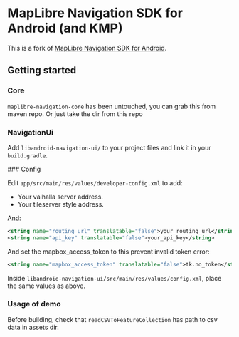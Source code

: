MapLibre Navigation SDK for Android (and KMP)
=============================================

This is a fork of [MapLibre Navigation SDK for Android](https://github.com/maplibre/maplibre-navigation-android).

## Getting started

### Core

`maplibre-navigation-core` has been untouched, you can grab this from maven repo.
Or just take the dir from this repo

### NavigationUi

Add `libandroid-navigation-ui/` to your project files and link it in your `build.gradle`.

### Config

Edit `app/src/main/res/values/developer-config.xml` to add:
- Your valhalla server address.
- Your tileserver style address.

And:

```xml
<string name="routing_url" translatable="false">your_routing_url</string>
<string name="api_key" translatable="false">your_api_key</string>
```

And set the mapbox_access_token to this prevent invalid token error:

```xml
<string name="mapbox_access_token" translatable="false">tk.no_token</string>
```

Inside `libandroid-navigation-ui/src/main/res/values/config.xml`, place the same values as above.

### Usage of demo

Before building, check that `readCSVToFeatureCollection` has path to csv data in assets dir.
